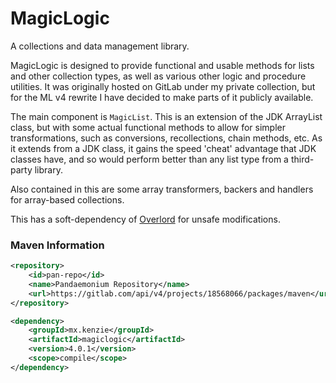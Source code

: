 MagicLogic
=====
A collections and data management library.

MagicLogic is designed to provide functional and usable methods for lists and other collection types, as well as various other logic and procedure utilities.
It was originally hosted on GitLab under my private collection, but for the ML v4 rewrite I have decided to make parts of it publicly available.

The main component is `MagicList`. This is an extension of the JDK ArrayList class, but with some actual functional methods to allow for simpler transformations, such as conversions, recollections, chain methods, etc.
As it extends from a JDK class, it gains the speed 'cheat' advantage that JDK classes have, and so would perform better than any list type from a third-party library.

Also contained in this are some array transformers, backers and handlers for array-based collections.

This has a soft-dependency of [Overlord](https://github.com/Moderocky/Overlord) for unsafe modifications.

### Maven Information
```xml
<repository>
    <id>pan-repo</id>
    <name>Pandaemonium Repository</name>
    <url>https://gitlab.com/api/v4/projects/18568066/packages/maven</url>
</repository>
``` 

```xml
<dependency>
    <groupId>mx.kenzie</groupId>
    <artifactId>magiclogic</artifactId>
    <version>4.0.1</version>
    <scope>compile</scope>
</dependency>
```
